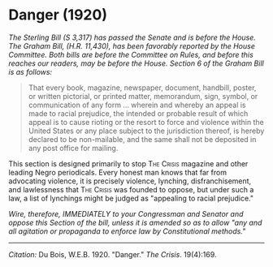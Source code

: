 <!--
title:   Danger
author:  Du Bois, W.E.B.
journal: The Crisis
year:    1920
volume:  19
issue:   4
pages:   169
-->

# Danger (1920)

*The Sterling Bill (S 3,317) has passed the Senate and is before the House. The Graham Bill, (H.R. 11,430), has been favorably reported by the House Committee. Both bills are before the Committee on Rules, and before this reaches our readers, may be before the House. Section 6 of the Graham Bill is as follows:*

> That every book, magazine, newspaper, document, handbill, poster, or written pictorial, or printed matter, memorandum, sign, symbol, or communication of any form ... wherein and whereby an appeal is made to racial prejudice, the intended or probable result of which appeal is to cause rioting or the resort to force and violence within the United States or any place subject to the jurisdiction thereof, is hereby declared to be non-mailable, and the same shall not be deposited in any post office for mailing.

This section is designed primarily to stop <span style="font-variant:small-caps;">The Crisis</span> magazine and other leading Negro periodicals. Every honest man knows that far from advocating violence, it is precisely violence, lynching, disfranchisement, and lawlessness that <span style="font-variant:small-caps;">The Crisis</span> was founded to oppose, but under such a law, a list of lynchings might be judged as "appealing to racial prejudice."

*Wire, therefore, IMMEDIATELY to your Congressman and Senator and oppose this Section of the bill, unless it is amended so as to allow "any and all agitation or propaganda to enforce law by Constitutional methods."*

______________
*Citation:* Du Bois, W.E.B. 1920. "Danger." *The Crisis*. 19(4):169.